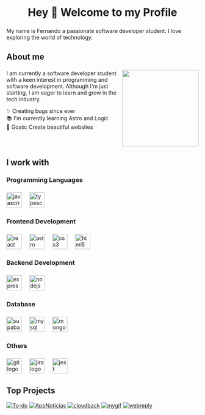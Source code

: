 <!--
**Ferdinan7/Ferdinan7** is a ✨ _special_ ✨ repository because its `README.md` (this file) appears on your GitHub profile.
-->

<h1 align="center">Hey 👋 Welcome to my Profile</h1>

###

<p align="left">My name is Fernando a passionate software developer student. I love exploring the world of technology.</p>

###

<h2 align="left">About me</h2>

###

<img align="right" height="200" src="https://raw.githubusercontent.com/Ferdinan7/mygif/refs/heads/main/9rumqm.gif"  />

###

<p align="left">I am currently a software developer student with a keen interest in programming and software development. Although I'm just starting, I am eager to learn and grow in the tech industry.</p>

<p align="left">✨ Creating bugs since ever<br>📚 I'm currently learning Astro and Logic<br>🎯 Goals: Create beautiful websites</p>

###

###

<br clear="both">

###

<h2 align="left">I work with</h2>

###

<h3 align="left">Programming Languages</h3>

###

<div align="left">
  <img src="https://cdn.jsdelivr.net/gh/devicons/devicon/icons/javascript/javascript-original.svg" height="40" alt="javascript logo"  />
  <img width="12" />
  <img src="https://cdn.jsdelivr.net/gh/devicons/devicon/icons/typescript/typescript-original.svg" height="40" alt="typescript logo"  />
</div>

###

<h3 align="left">Frontend Development</h3>

###

<div align="left">
  <img src="https://skillicons.dev/icons?i=react" height="40" alt="react logo"  />
  <img width="12" />
  <img src="https://skillicons.dev/icons?i=astro" height="40" alt="astro logo"  />
  <img width="12" />
  <img src="https://skillicons.dev/icons?i=css" height="40" alt="css3 logo"  />
  <img width="12" />
  <img src="https://skillicons.dev/icons?i=html" height="40" alt="html5 logo"  />
</div>

###

<h3 align="left">Backend Development</h3>

###

<div align="left">
  <img src="https://skillicons.dev/icons?i=express" height="40" alt="express logo"  />
  <img width="12" />
  <img src="https://skillicons.dev/icons?i=nodejs" height="40" alt="nodejs logo"  />
</div>

###

<h3 align="left">Database</h3>

###

<div align="left">
  <img src="https://skillicons.dev/icons?i=supabase" height="40" alt="supabase logo"  />
  <img width="12" />
  <img src="https://skillicons.dev/icons?i=mysql" height="40" alt="mysql logo"  />
  <img width="12" />
  <img src="https://skillicons.dev/icons?i=mongodb" height="40" alt="mongodb logo"  />
</div>

###

<h3 align="left">Others</h3>

###

<div align="left">
  <img src="https://skillicons.dev/icons?i=git" height="40" alt="git logo"  />
  <img width="12" />
  <img src="https://cdn.jsdelivr.net/gh/devicons/devicon/icons/jira/jira-original.svg" height="40" alt="jira logo"  />
  <img width="12" />
  <img src="https://skillicons.dev/icons?i=jest" height="40" alt="jest logo"  />
</div>

###

## Top Projects

[![**To-do**](https://github-readme-stats.vercel.app/api/pin/?username=Ferdinan7&repo=To-do&theme=dark)](https://github.com/Ferdinan7/To-do)
[![**AppNoticias**](https://github-readme-stats.vercel.app/api/pin/?username=Ferdinan7&repo=AppNoticias&theme=dark)](https://github.com/Ferdinan7/AppNoticias)
[![**cloudback**](https://github-readme-stats.vercel.app/api/pin/?username=Ferdinan7&repo=cloudback&theme=dark)](https://github.com/Ferdinan7/cloudback)
[![**mygif**](https://github-readme-stats.vercel.app/api/pin/?username=Ferdinan7&repo=mygif&theme=dark)](https://github.com/Ferdinan7/mygif)
[![**webreply**](https://github-readme-stats.vercel.app/api/pin/?username=Ferdinan7&repo=webreply&theme=dark)](https://github.com/Ferdinan7/webreply)
